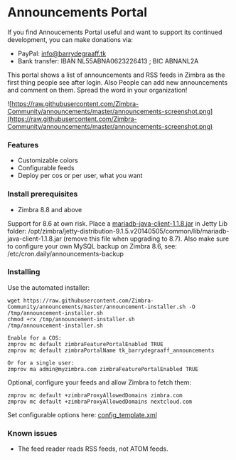 Announcements Portal
==========

If you find Annoucements Portal useful and want to support its continued development, you can make donations via:
- PayPal: info@barrydegraaff.tk
- Bank transfer: IBAN NL55ABNA0623226413 ; BIC ABNANL2A

This portal shows a list of announcements and RSS feeds in Zimbra as the first thing people see after login. Also People can
add new announcements and comment on them. Spread the word in your organization!

![https://raw.githubusercontent.com/Zimbra-Community/announcements/master/announcements-screenshot.png](https://raw.githubusercontent.com/Zimbra-Community/announcements/master/announcements-screenshot.png)

### Features
  - Customizable colors
  - Configurable feeds
  - Deploy per cos or per user, what you want
  


### Install prerequisites
  - Zimbra 8.8 and above
  
Support for 8.6 at own risk. Place a [mariadb-java-client-1.1.8.jar](https://github.com/Zimbra-Community/announcements/raw/master/extra/mariadb-java-client-1.1.8.jar) in Jetty Lib folder:
/opt/zimbra/jetty-distribution-9.1.5.v20140505/common/lib/mariadb-java-client-1.1.8.jar   (remove this file when upgrading to 8.7). Also make sure to configure your own MySQL backup on Zimbra 8.6, see: /etc/cron.daily/announcements-backup

### Installing
Use the automated installer:

    wget https://raw.githubusercontent.com/Zimbra-Community/announcements/master/announcement-installer.sh -O /tmp/announcement-installer.sh
    chmod +rx /tmp/announcement-installer.sh
    /tmp/announcement-installer.sh

    Enable for a COS:
    zmprov mc default zimbraFeaturePortalEnabled TRUE
    zmprov mc default zimbraPortalName tk_barrydegraaff_announcements

    Or for a single user:
    zmprov ma admin@myzimbra.com zimbraFeaturePortalEnabled TRUE

Optional, configure your feeds and allow Zimbra to fetch them:

    zmprov mc default +zimbraProxyAllowedDomains zimbra.com
    zmprov mc default +zimbraProxyAllowedDomains nextcloud.com
    
Set configurable options here: [config_template.xml](https://raw.githubusercontent.com/Zimbra-Community/announcements/master/zimlet/tk_barrydegraaff_announcements/config_template.xml)

 
### Known issues

- The feed reader reads RSS feeds, not ATOM feeds.
